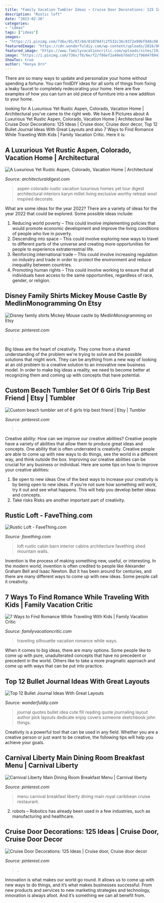 ```yaml
---
title: "Family Vacation Tumbler Ideas ~ Cruise Door Decorations: 125 Ideas"
description: "Rustic loft"
date: "2023-02-26"
categories:
- "ideas"
tags: ["ideas"]
images:
- "https://i.pinimg.com/736x/01/07/84/0107847c2f532c36c9372e99bf948c08.jpg"
featuredImage: "https://cdn.wonderfuldiy.com/wp-content/uploads/2016/06/quote-page-765x1024.jpg"
featured_image: "https://www.familyvacationcritic.com/uploads/sites/19/2009/01/FamilySilhouette-1024x512.jpg"
image: "https://i.pinimg.com/736x/f8/6e/f2/f86ef2a40eb7debfc1f9604789438494--disney-family-shirts-mickey-mouse.jpg"
ShowToc: true
author: "Kenya Orn"
---
```



There are so many ways to update and personalize your home without spending a fortune. You can findDIY ideas for all sorts of things from fixing a leaky faucet to completely redecorating your home. Here are five examples of how you can turn an old piece of furniture into a new addition to your home.

	

		
looking for A Luxurious Yet Rustic Aspen, Colorado, Vacation Home | Architectural you've came to the right web. We have 8 Pictures about A Luxurious Yet Rustic Aspen, Colorado, Vacation Home | Architectural like Cruise Door Decorations: 125 Ideas | Cruise door, Cruise door decor, Top 12 Bullet Journal Ideas With Great Layouts and also 7 Ways to Find Romance While Traveling With Kids | Family Vacation Critic. Here it is:
		
    
## A Luxurious Yet Rustic Aspen, Colorado, Vacation Home | Architectural

<img loading=lazy src="https://media.architecturaldigest.com/photos/57f7f0bd06d6622c7c27fbf7/master/pass/Karyn-R-Millet_RM_0028R.jpg" onerror="this.onerror=null;this.src='https://tse1.mm.bing.net/th?id=OIP.uurqtJICNJhHeIYExPTc_AHaE7&amp;pid=15.1';" alt="A Luxurious Yet Rustic Aspen, Colorado, Vacation Home | Architectural">

_Source: architecturaldigest.com_

>aspen colorado rustic vacation luxurious homes yet tour digest architectural interiors karyn millet living exclusive worthy retreat wool inspired decorate. 

	

What are some ideas for the year 2022?
There are a variety of ideas for the year 2022 that could be explored. Some possible ideas include: 
1. Reducing world poverty – This could involve implementing policies that would promote economic development and improve the living conditions of people who live in poverty. 
2. Descending into space – This could involve exploring new ways to travel to different parts of the universe and creating more opportunities for people to experience extraterrestrial life. 
3. Reinforcing international trade – This could involve increasing regulation on industry and trade in order to protect the environment and reduce inequality between countries. 
4. Promoting human rights – This could involve working to ensure that all individuals have access to the same opportunities, regardless of race, gender, or religion.

    
## Disney Family Shirts Mickey Mouse Castle By MedlinMonogramming On Etsy

<img loading=lazy src="https://i.pinimg.com/736x/f8/6e/f2/f86ef2a40eb7debfc1f9604789438494--disney-family-shirts-mickey-mouse.jpg" onerror="this.onerror=null;this.src='https://tse3.mm.bing.net/th?id=OIP.lKXT9PXLW0kG5ZGgjYg-7AHaJ3&amp;pid=15.1';" alt="Disney family shirts Mickey Mouse castle by MedlinMonogramming on Etsy">

_Source: pinterest.com_

>. 

	

Big Ideas are the heart of creativity. They come from a shared understanding of the problem we're trying to solve and the possible solutions that might work. They can be anything from a new way of looking at an old problem to a creative solution to an innovative new business model. In order to make big ideas a reality, we need to become better at recognizing them and coming up with concepts that have potential.

    
## Custom Beach Tumbler Set Of 6 Girls Trip Best Friend | Etsy | Tumbler

<img loading=lazy src="https://i.pinimg.com/736x/cb/ea/cc/cbeacc7d3567aa86d468fe63ff37a71b.jpg" onerror="this.onerror=null;this.src='https://tse3.mm.bing.net/th?id=OIP.sWWWYKzUn6-K_Lx9JJlkLwHaJ4&amp;pid=15.1';" alt="Custom beach tumbler set of 6 girls trip best friend | Etsy | Tumbler">

_Source: pinterest.com_

>. 

	

Creative ability: How can we improve our creative abilities?
Creative people have a variety of abilities that allow them to produce great ideas and concepts. One ability that is often underrated is creativity. Creative people are able to come up with new ways to do things, see the world in a different way, and think outside the box. Improving our creative abilities can be crucial for any business or individual. Here are some tips on how to improve your creative abilities: 
1. Be open to new ideas
One of the best ways to increase your creativity is by being open to new ideas. If you’re not sure how something will work, try it out and see what happens. This will help you develop better ideas and concepts. 
2. Take risks
Risks are another important part of creativity.

    
## Rustic Loft - FaveThing.com

<img loading=lazy src="http://www.favething.com/uploads/images/main-fave-images/rustic_loft-1.jpg" onerror="this.onerror=null;this.src='https://tse2.mm.bing.net/th?id=OIP.eCdj4JOXrkta1yv6kbnVoAHaK7&amp;pid=15.1';" alt="Rustic Loft - FaveThing.com">

_Source: favething.com_

>loft rustic cabin barn interior cabins architecture favething shed mountain walls. 

	

Invention is the process of making something new, useful, or interesting. In the modern world, invention is often credited to people like Alexander Graham Bell and Isaac Newton. But it has been around for centuries, and there are many different ways to come up with new ideas. Some people call it creativity.

    
## 7 Ways To Find Romance While Traveling With Kids | Family Vacation Critic

<img loading=lazy src="https://www.familyvacationcritic.com/uploads/sites/19/2009/01/FamilySilhouette-1024x512.jpg" onerror="this.onerror=null;this.src='https://tse1.mm.bing.net/th?id=OIP.ijDoQGZrxl6Yfy2NqQf1tAHaDt&amp;pid=15.1';" alt="7 Ways to Find Romance While Traveling With Kids | Family Vacation Critic">

_Source: familyvacationcritic.com_

>traveling silhouette vacation romance while ways. 

	

When it comes to big ideas, there are many options. Some people like to come up with pure, unadulterated concepts that have no precedent or precedent in the world. Others like to take a more pragmatic approach and come up with ways that can be put into practice. 

    
## Top 12 Bullet Journal Ideas With Great Layouts

<img loading=lazy src="https://cdn.wonderfuldiy.com/wp-content/uploads/2016/06/quote-page-765x1024.jpg" onerror="this.onerror=null;this.src='https://tse2.mm.bing.net/th?id=OIP.e8D-kvjslp_nvuW19_fbkQHaJ6&amp;pid=15.1';" alt="Top 12 Bullet Journal Ideas With Great Layouts">

_Source: wonderfuldiy.com_

>journal quotes bullet idea cute fill reading quote journaling layout author pick layouts dedicate enjoy covers someone sketchbook john things. 

	

Creativity is a powerful tool that can be used in any field. Whether you are a creative person or just want to be creative, the following tips will help you achieve your goals.

    
## Carnival Liberty Main Dining Room Breakfast Menu | Carnival Liberty

<img loading=lazy src="https://i.pinimg.com/736x/0b/32/11/0b3211c813a5f9e9bfdfc8f74205093c.jpg" onerror="this.onerror=null;this.src='https://tse2.mm.bing.net/th?id=OIP.h2oo2bR5KtxCz18R_d15lQHaJ3&amp;pid=15.1';" alt="Carnival Liberty Main Dining Room Breakfast Menu | Carnival liberty">

_Source: pinterest.com_

>menu carnival breakfast liberty dining main royal caribbean cruise restaurant. 

	

2. robots – Robotics has already been used in a few industries, such as manufacturing and healthcare.

    
## Cruise Door Decorations: 125 Ideas | Cruise Door, Cruise Door Decor

<img loading=lazy src="https://i.pinimg.com/736x/01/07/84/0107847c2f532c36c9372e99bf948c08.jpg" onerror="this.onerror=null;this.src='https://tse3.mm.bing.net/th?id=OIP.tAKYOWEEc6EfXaucUtWgHwHaJ3&amp;pid=15.1';" alt="Cruise Door Decorations: 125 Ideas | Cruise door, Cruise door decor">

_Source: pinterest.com_

>. 

	

Innovation is what makes our world go round. It allows us to come up with new ways to do things, and it’s what makes businesses successful. From new products and services to new marketing strategies and technology, innovation is always afoot. And it’s something we can all benefit from.

